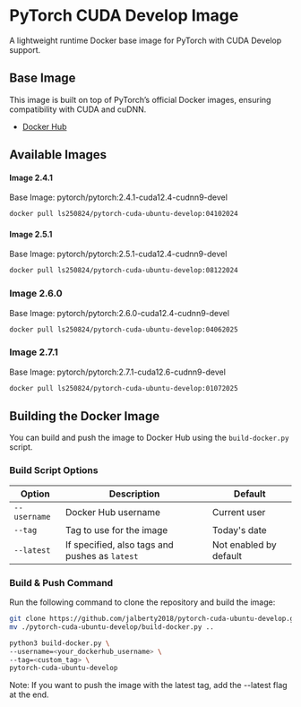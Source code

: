 # PyTorch CUDA Develop Image

A lightweight runtime Docker base image for PyTorch with CUDA Develop support.

## Base Image

This image is built on top of PyTorch’s official Docker images, ensuring compatibility with CUDA and cuDNN.

- [Docker Hub](https://hub.docker.com/r/pytorch/pytorch/)

## Available Images

#### Image 2.4.1

Base Image: pytorch/pytorch:2.4.1-cuda12.4-cudnn9-devel

```bash
docker pull ls250824/pytorch-cuda-ubuntu-develop:04102024
```

#### Image 2.5.1

Base Image: pytorch/pytorch:2.5.1-cuda12.4-cudnn9-devel

```bash
docker pull ls250824/pytorch-cuda-ubuntu-develop:08122024
```

### Image 2.6.0

Base Image: pytorch/pytorch:2.6.0-cuda12.4-cudnn9-devel

```bash
docker pull ls250824/pytorch-cuda-ubuntu-develop:04062025
```

### Image 2.7.1

Base Image: pytorch/pytorch:2.7.1-cuda12.6-cudnn9-devel

```bash
docker pull ls250824/pytorch-cuda-ubuntu-develop:01072025
```

## Building the Docker Image

You can build and push the image to Docker Hub using the `build-docker.py` script.

### Build Script Options

| Option         | Description                                         | Default                |
|----------------|-----------------------------------------------------|------------------------|
| `--username`   | Docker Hub username                                 | Current user           |
| `--tag`        | Tag to use for the image                            | Today's date           |
| `--latest`     | If specified, also tags and pushes as `latest`      | Not enabled by default |

### Build & Push Command

Run the following command to clone the repository and build the image:

```bash
git clone https://github.com/jalberty2018/pytorch-cuda-ubuntu-develop.git
mv ./pytorch-cuda-ubuntu-develop/build-docker.py ..

python3 build-docker.py \
--username=<your_dockerhub_username> \
--tag=<custom_tag> \ 
pytorch-cuda-ubuntu-develop
```

Note: If you want to push the image with the latest tag, add the --latest flag at the end.
